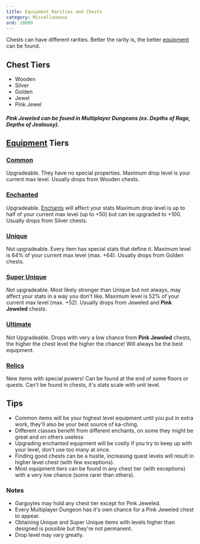 ```yaml
---
title: Equipment Rarities and Chests
category: Miscellaneous
ord: 10000
---
```


Chests can have different rarities. Better the rarity is, the better [equipment](./equipmenet.md) can be found.

## Chest Tiers

- Wooden
- Silver
- Golden
- Jewel
- Pink Jewel
##### Pink Jeweled can be found in Multiplayer Dungeons (ex. Depths of Rage, Depths of Jealousy).

## [Equipment](./equipmenet.md) Tiers

### [Common](./equipment.md#commonenchanted)

Upgradeable. They have no special properties. Maximum drop level is your current max level. Usually drops from Wooden chests.

### [Enchanted](./equipment.md#commnoenchanted)

Upgradeable. [Enchants](./enchants.md) will affect your stats Maximum drop level is up to half of your current max level (up to +50) but can be upgraded to +100. Usually drops from Silver chests.

### [Unique](./equipment.md#unique)

Not upgradeable. Every item has special stats that define it. Maximum level is 64% of your current max level (max. +64). Usually drops from Golden chests.

### [Super Unique](./equipment.md#super-unique)

Not upgradeable. Most likely stronger than Unique but not always, may affect your stats in a way you don't like. Maximum level is 52% of your current max level (max. +52). Usually drops from Jeweled and **Pink Jeweled** chests.

### [Ultimate](./equipment.md#ultimate)

Not Upgradeable. Drops with very a low chance from **Pink Jeweled** chests, the higher the chest level the higher the chance! Will always be the best equipment.

### [Relics](./equipment.md#relic)

New items with special powers! Can be found at the end of some floors or quests. Can't be found in chests, it's stats scale with unit level.

## Tips

- Common items will be your highest level equipment until you put in extra work, they'll also be your best source of ka-ching.
- Different classes benefit from different enchants, on some they might be great and on others useless
- Upgrading enchanted equipment will be costly if you try to keep up with your level, don't use too many at once.
- Finding good chests can be a hustle, increasing quest levels will result in higher level chest (with few exceptions).
- Most equipment tiers can be found in any chest tier (with exceptions) with a very low chance (some rarer than others).

### Notes

- Gargoyles may hold any chest tier except for Pink Jeweled.
- Every Multiplayer Dungeon has it's own chance for a Pink Jeweled chest to appear.
- Obtaining Unique and Super Unique items with levels higher than designed is possible but they're not permanent.
- Drop level may vary greatly.
